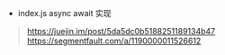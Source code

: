 * index.js async await 实现
> https://juejin.im/post/5da5dc0b5188251189134b47
> https://segmentfault.com/a/1190000011526612